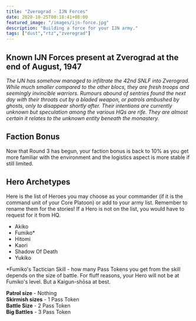 ```yaml
---
title: "Zverograd - IJN Forces"
date: 2020-10-25T00:18:41+08:00
featured_image: "/images/ijn-force.jpg"
description: "Building a force for your IJN army."
tags: ["dust","rtz","zverograd"]
---
```

## Known IJN Forces present at Zverograd at the end of August, 1947

*The IJN has somehow managed to infiltrate the 42nd SNLF into Zverograd. While much smaller compared to the other blocs, they are fresh troops and seemingly invincible warriors. Rumours abound of sentries found the next day with their throats cut by a bladed weapon, or patrols ambushed by ghosts, only to disappear shortly after. Their intentions are currently unknown but speculation among the various HQs are rife. They are almost certain it relates to the unknown entity beneath the monastery.*

## Faction Bonus

Now that Round 3 has begun, your faction bonus is back to 10% as you get more familiar with the environment and the logistics aspect is more stable if still limited.

## Hero Archetypes
Here is the list of Heroes you may choose as your commander (if it is the command unit of your Core Platoon) or add to your army list. Remember to rename them for the stories! If a Hero is not on the list, you would have to request for it from HQ.

- Akiko
- Fumiko*
- Hitomi
- Kaori
- Shadow Of Death
- Yukiko

*Fumiko's Tactician Skill - how many Pass Tokens you get from the skill depends on the size of battle. For fluff reasons, your Hero will not be at Fumiko's level. But a Kaigun-shōsa at best.

**Patrol size** - Nothing  
**Skirmish sizes** - 1 Pass Token  
**Battle Size** - 2 Pass Token  
**Big Battles** - 3 Pass Token  
